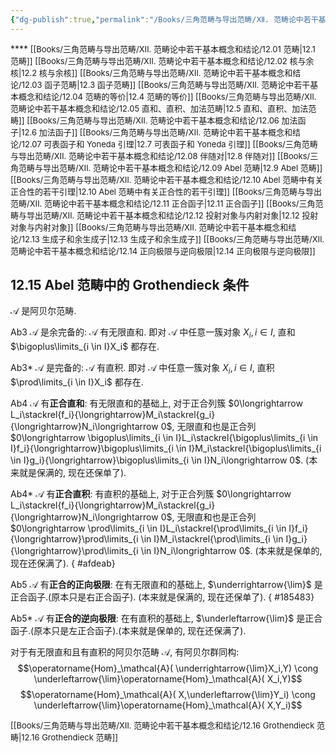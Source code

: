 ```yaml
---
{"dg-publish":true,"permalink":"/Books/三角范畴与导出范畴/Ⅻ. 范畴论中若干基本概念和结论/12.15 Abel 范畴中的 Grothendieck 条件/","dgPassFrontmatter":true,"created":"2024-07-06T09:51:11.072+08:00","updated":"2024-09-11T20:24:26.691+08:00"}
---
```


****<font size="2"> [[Books/三角范畴与导出范畴/Ⅻ. 范畴论中若干基本概念和结论/12.01 范畴\|12.1 范畴]]   </font>
<font size="2"> [[Books/三角范畴与导出范畴/Ⅻ. 范畴论中若干基本概念和结论/12.02 核与余核\|12.2 核与余核]]   </font>
<font size="2"> [[Books/三角范畴与导出范畴/Ⅻ. 范畴论中若干基本概念和结论/12.03 函子范畴\|12.3 函子范畴]]   </font>
<font size="2"> [[Books/三角范畴与导出范畴/Ⅻ. 范畴论中若干基本概念和结论/12.04 范畴的等价\|12.4 范畴的等价]]  </font>
<font size="2"> [[Books/三角范畴与导出范畴/Ⅻ. 范畴论中若干基本概念和结论/12.05 直和、直积、加法范畴\|12.5 直和、直积、加法范畴]]   </font>
<font size="2"> [[Books/三角范畴与导出范畴/Ⅻ. 范畴论中若干基本概念和结论/12.06 加法函子\|12.6 加法函子]]   </font>
<font size="2"> [[Books/三角范畴与导出范畴/Ⅻ. 范畴论中若干基本概念和结论/12.07 可表函子和 Yoneda 引理\|12.7 可表函子和 Yoneda 引理]]   </font>
<font size="2"> [[Books/三角范畴与导出范畴/Ⅻ. 范畴论中若干基本概念和结论/12.08 伴随对\|12.8 伴随对]]   </font>
<font size="2"> [[Books/三角范畴与导出范畴/Ⅻ. 范畴论中若干基本概念和结论/12.09 Abel 范畴\|12.9 Abel 范畴]]   </font>
<font size="2"> [[Books/三角范畴与导出范畴/Ⅻ. 范畴论中若干基本概念和结论/12.10 Abel 范畴中有关正合性的若干引理\|12.10 Abel 范畴中有关正合性的若干引理]]   </font>
<font size="2"> [[Books/三角范畴与导出范畴/Ⅻ. 范畴论中若干基本概念和结论/12.11 正合函子\|12.11 正合函子]]   </font>
<font size="2"> [[Books/三角范畴与导出范畴/Ⅻ. 范畴论中若干基本概念和结论/12.12 投射对象与内射对象\|12.12 投射对象与内射对象]]  </font>
<font size="2"> [[Books/三角范畴与导出范畴/Ⅻ. 范畴论中若干基本概念和结论/12.13 生成子和余生成子\|12.13 生成子和余生成子]]   </font>
<font size="2"> [[Books/三角范畴与导出范畴/Ⅻ. 范畴论中若干基本概念和结论/12.14 正向极限与逆向极限\|12.14 正向极限与逆向极限]]   </font>
## 12.15 Abel 范畴中的 Grothendieck 条件

 $\mathcal{A}$ 是阿贝尔范畴.

Ab3  $\mathcal{A}$ 是余完备的:  $\mathcal{A}$ 有无限直和. 即对 $\mathcal{A}$ 中任意一簇对象 $X_i,i \in I$, 直和 $\bigoplus\limits_{i \in I}X_i$ 都存在.

Ab3*  $\mathcal{A}$ 是完备的:  $\mathcal{A}$ 有直积. 即对 $\mathcal{A}$ 中任意一簇对象 $X_i,i \in I$, 直积 $\prod\limits_{i \in I}X_i$ 都存在.

Ab4  $\mathcal{A}$ 有**正合直和**: 有无限直和的基础上, 对于正合列簇 $0\longrightarrow L_i\stackrel{f_i}{\longrightarrow}M_i\stackrel{g_i}{\longrightarrow}N_i\longrightarrow 0$, 无限直和也是正合列 $0\longrightarrow \bigoplus\limits_{i \in I}L_i\stackrel{\bigoplus\limits_{i \in I}f_i}{\longrightarrow}\bigoplus\limits_{i \in I}M_i\stackrel{\bigoplus\limits_{i \in I}g_i}{\longrightarrow}\bigoplus\limits_{i \in I}N_i\longrightarrow 0$. (本来就是保满的, 现在还保单了).

Ab4*  $\mathcal{A}$ 有**正合直积**: 有直积的基础上, 对于正合列簇 $0\longrightarrow L_i\stackrel{f_i}{\longrightarrow}M_i\stackrel{g_i}{\longrightarrow}N_i\longrightarrow 0$, 无限直和也是正合列 $0\longrightarrow \prod\limits_{i \in I}L_i\stackrel{\prod\limits_{i \in I}f_i}{\longrightarrow}\prod\limits_{i \in I}M_i\stackrel{\prod\limits_{i \in I}g_i}{\longrightarrow}\prod\limits_{i \in I}N_i\longrightarrow 0$. (本来就是保单的, 现在还保满了).
{ #afdeab}


Ab5  $\mathcal{A}$ 有**正合的正向极限**: 在有无限直和的基础上,  $\underrightarrow{\lim}$ 是正合函子.(原本只是右正合函子). (本来就是保满的, 现在还保单了).
{ #185483}


Ab5*  $\mathcal{A}$ 有**正合的逆向极限**: 在有直积的基础上,  $\underleftarrow{\lim}$ 是正合函子.(原本只是左正合函子).(本来就是保单的, 现在还保满了).

对于有无限直和且有直积的阿贝尔范畴 $\mathcal{A}$, 有阿贝尔群同构:
$$\operatorname{Hom}_\mathcal{A}( \underrightarrow{\lim}X_i,Y) \cong \underleftarrow{\lim}\operatorname{Hom}_\mathcal{A}( X_i,Y)$$
$$\operatorname{Hom}_\mathcal{A}( X,\underleftarrow{\lim}Y_i) \cong \underleftarrow{\lim}\operatorname{Hom}_\mathcal{A}( X,Y_i)$$

<font size="2"> [[Books/三角范畴与导出范畴/Ⅻ. 范畴论中若干基本概念和结论/12.16 Grothendieck 范畴\|12.16 Grothendieck 范畴]]  </font>